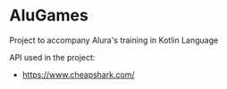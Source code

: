 # AluGames
Project to accompany Alura's training in Kotlin Language

API used in the project:
- https://www.cheapshark.com/

